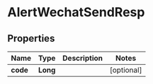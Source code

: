 # AlertWechatSendResp

## Properties
Name | Type | Description | Notes
------------ | ------------- | ------------- | -------------
**code** | **Long** |  |  [optional]
